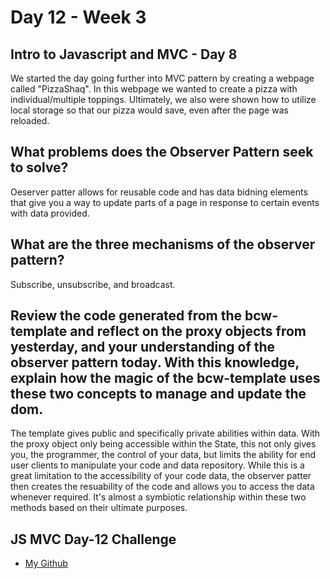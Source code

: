 # Day 12 - Week 3
## Intro to Javascript and MVC - Day 8
We started the day going further into MVC pattern by creating a webpage called "PizzaShaq". In this webpage we wanted to create a pizza with individual/multiple toppings. Ultimately, we also were shown how to utilize local storage so that our pizza would save, even after the page was reloaded. 

## What problems does the Observer Pattern seek to solve?
Oeserver patter allows for reusable code and has data bidning elements that give you a way to update parts of a page in response to certain events with data provided. 
## What are the three mechanisms of the observer pattern?
Subscribe, unsubscribe, and broadcast.
## Review the code generated from the bcw-template and reflect on the proxy objects from yesterday, and your understanding of the observer pattern today. With this knowledge, explain how the magic of the bcw-template uses these two concepts to manage and update the dom.
The template gives public and specifically private abilities within data. With the proxy object only being accessible within the State, this not only gives you, the programmer, the control of your data, but limits the ability for end user clients to manipulate your code and data repository. While this is a great limitation to the accessibility of your code data, the observer patter then creates the resuability of the code and allows you to access the data whenever required. It's almost a symbiotic relationship within these two methods based on their ultimate purposes. 
## JS MVC Day-12 Challenge
- [My Github](https://github.com/JonesyJava/darryl-shopper.git)